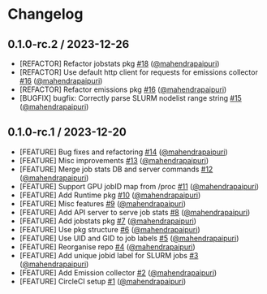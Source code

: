 # Changelog

## 0.1.0-rc.2 / 2023-12-26

- [REFACTOR] Refactor jobstats pkg [#18](https://github.com/mahendrapaipuri/batchjob_monitoring/pull/18) ([@mahendrapaipuri](https://github.com/mahendrapaipuri))
- [REFACTOR] Use default http client for requests for emissions collector [#16](https://github.com/mahendrapaipuri/batchjob_monitoring/pull/16) ([@mahendrapaipuri](https://github.com/mahendrapaipuri))
- [REFACTOR] Refactor emissions pkg [#16](https://github.com/mahendrapaipuri/batchjob_monitoring/pull/16) ([@mahendrapaipuri](https://github.com/mahendrapaipuri))
- [BUGFIX] bugfix: Correctly parse SLURM nodelist range string [#15](https://github.com/mahendrapaipuri/batchjob_monitoring/pull/15) ([@mahendrapaipuri](https://github.com/mahendrapaipuri))

## 0.1.0-rc.1 / 2023-12-20

- [FEATURE] Bug fixes and refactoring [#14](https://github.com/mahendrapaipuri/batchjob_monitoring/pull/14) ([@mahendrapaipuri](https://github.com/mahendrapaipuri))
- [FEATURE] Misc improvements [#13](https://github.com/mahendrapaipuri/batchjob_monitoring/pull/13) ([@mahendrapaipuri](https://github.com/mahendrapaipuri))
- [FEATURE] Merge job stats DB and server commands [#12](https://github.com/mahendrapaipuri/batchjob_monitoring/pull/12) ([@mahendrapaipuri](https://github.com/mahendrapaipuri))
- [FEATURE] Support GPU jobID map from /proc [#11](https://github.com/mahendrapaipuri/batchjob_monitoring/pull/11) ([@mahendrapaipuri](https://github.com/mahendrapaipuri))
- [FEATURE] Add Runtime pkg [#10](https://github.com/mahendrapaipuri/batchjob_monitoring/pull/10) ([@mahendrapaipuri](https://github.com/mahendrapaipuri))
- [FEATURE] Misc features [#9](https://github.com/mahendrapaipuri/batchjob_monitoring/pull/9) ([@mahendrapaipuri](https://github.com/mahendrapaipuri))
- [FEATURE] Add API server to serve job stats [#8](https://github.com/mahendrapaipuri/batchjob_monitoring/pull/8) ([@mahendrapaipuri](https://github.com/mahendrapaipuri))
- [FEATURE] Add jobstats pkg [#7](https://github.com/mahendrapaipuri/batchjob_monitoring/pull/7) ([@mahendrapaipuri](https://github.com/mahendrapaipuri))
- [FEATURE] Use pkg structure [#6](https://github.com/mahendrapaipuri/batchjob_monitoring/pull/6) ([@mahendrapaipuri](https://github.com/mahendrapaipuri))
- [FEATURE] Use UID and GID to job labels [#5](https://github.com/mahendrapaipuri/batchjob_monitoring/pull/5) ([@mahendrapaipuri](https://github.com/mahendrapaipuri))
- [FEATURE] Reorganise repo [#4](https://github.com/mahendrapaipuri/batchjob_monitoring/pull/4) ([@mahendrapaipuri](https://github.com/mahendrapaipuri))
- [FEATURE] Add unique jobid label for SLURM jobs [#3](https://github.com/mahendrapaipuri/batchjob_monitoring/pull/3) ([@mahendrapaipuri](https://github.com/mahendrapaipuri))
- [FEATURE] Add Emission collector [#2](https://github.com/mahendrapaipuri/batchjob_monitoring/pull/2) ([@mahendrapaipuri](https://github.com/mahendrapaipuri))
- [FEATURE] CircleCI setup [#1](https://github.com/mahendrapaipuri/batchjob_monitoring/pull/1) ([@mahendrapaipuri](https://github.com/mahendrapaipuri))
